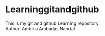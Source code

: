 # Learninggitandgithub
This is my git and github Learning repository. 
<br>
Author: Ambika Ambadas Nandal 

